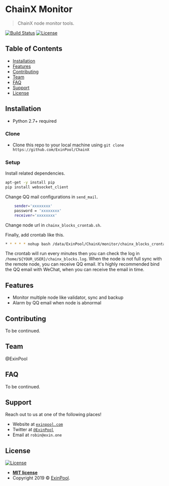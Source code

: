 # ChainX Monitor

> ChainX node monitor tools.

[![Build Status](http://img.shields.io/travis/badges/badgerbadgerbadger.svg?style=flat-square)](https://travis-ci.org/badges/badgerbadgerbadger) [![License](http://img.shields.io/:license-mit-blue.svg?style=flat-square)](http://badges.mit-license.org)

## Table of Contents 

- [Installation](#installation)
- [Features](#features)
- [Contributing](#contributing)
- [Team](#team)
- [FAQ](#faq)
- [Support](#support)
- [License](#license)

## Installation

- Python 2.7+ required

### Clone

- Clone this repo to your local machine using `git clone https://github.com/ExinPool/ChainX`

### Setup

Install related dependencies.

``` bash
apt-get -y install pip
pip install websocket_client
```

Change QQ mail configurations in `send_mail`.

``` bash
    sender='xxxxxxxx'
    password = 'xxxxxxxx'
    receiver='xxxxxxxx'
```

Change node url in `chainx_blocks_crontab.sh`.

Finally, add crontab like this.

``` bash
* * * * * nohup bash /data/ExinPool/ChainX/monitor/chainx_blocks_crontab.sh &
```

The crontab will run every minutes then you can check the log in `/home/${YOUR_USER}/chainx_blocks.log`. When the node is not full sync with the remote node, you can receive QQ email. It's highly recommended bind the QQ email with WeChat, when you can receive the email in time.

## Features

- Monitor multiple node like validator, sync and backup
- Alarm by QQ email when node is abnormal

## Contributing

To be continued.

## Team

@ExinPool

## FAQ

To be continued.

## Support

Reach out to us at one of the following places!

- Website at <a href="https://exinpool.com" target="_blank">`exinpool.com`</a>
- Twitter at <a href="http://twitter.com/ExinPool" target="_blank">`@ExinPool`</a>
- Email at `robin@exin.one`

## License

[![License](http://img.shields.io/:license-mit-blue.svg?style=flat-square)](http://badges.mit-license.org)

- **[MIT license](http://opensource.org/licenses/mit-license.php)**
- Copyright 2019 © <a href="https://exinpool.com" target="_blank">ExinPool</a>.